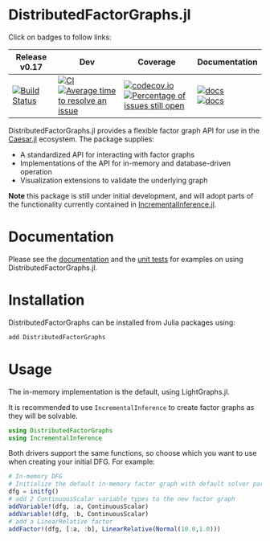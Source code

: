 # DistributedFactorGraphs.jl

Click on badges to follow links:

| Release v0.17 | Dev | Coverage | Documentation |
|---------------|-----|----------|---------------|
| [![Build Status][dfg-ci-stb-img]][dfg-ci-stb-url] | [![CI][dfg-ci-dev-img]][dfg-ci-dev-url] <br> [![Average time to resolve an issue](https://isitmaintained.com/badge/resolution/JuliaRobotics/DistributedFactorGraphs.jl.svg)](https://github.com/JuliaRobotics/DistributedFactorGraphs.jl/issues) | [![codecov.io][dfg-cov-img]][dfg-cov-url] <br> [![Percentage of issues still open](https://isitmaintained.com/badge/open/JuliaRobotics/DistributedFactorGraphs.jl.svg)](https://github.com/JuliaRobotics/DistributedFactorGraphs.jl/issues) | [![docs](https://img.shields.io/badge/DFGDocs-latest-blue.svg)](http://juliarobotics.github.io/DistributedFactorGraphs.jl/latest/) <br> [![docs](https://img.shields.io/badge/CaesarDocs-latest-blue.svg)](http://juliarobotics.github.io/Caesar.jl/latest/)


[dfg-ci-dev-img]: https://github.com/JuliaRobotics/DistributedFactorGraphs.jl/actions/workflows/ci.yml/badge.svg
[dfg-ci-dev-url]: https://github.com/JuliaRobotics/DistributedFactorGraphs.jl/actions/workflows/ci.yml
[dfg-ci-stb-img]: https://github.com/JuliaRobotics/DistributedFactorGraphs.jl/actions/workflows/ci.yml/badge.svg?branch=release%2Fv0.17
[dfg-ci-stb-url]: https://github.com/JuliaRobotics/DistributedFactorGraphs.jl/actions/workflows/ci.yml
[dfg-cov-img]: https://codecov.io/github/JuliaRobotics/DistributedFactorGraphs.jl/coverage.svg?branch=master
[dfg-cov-url]: https://codecov.io/github/JuliaRobotics/DistributedFactorGraphs.jl?branch=master
[dfg-build-img]: https://github.com/JuliaRobotics/DistributedFactorGraphs.jl/actions/workflows/ci.yml/badge.svg
[dfg-build-url]: https://github.com/JuliaRobotics/DistributedFactorGraphs.jl/actions/workflows/ci.yml

DistributedFactorGraphs.jl provides a flexible factor graph API for use in the [Caesar.jl](https://github.com/JuliaRobotics/Caesar.jl) ecosystem. The package supplies:
* A standardized API for interacting with factor graphs
* Implementations of the API for in-memory and database-driven operation
* Visualization extensions to validate the underlying graph

**Note** this package is still under initial development, and will adopt parts of the functionality currently contained in [IncrementalInference.jl](http://www.github.com/JuliaRobotics/IncrementalInference.jl).

# Documentation
Please see the [documentation](http://juliarobotics.github.io/DistributedFactorGraphs.jl/latest/) and the [unit tests](https://github.com/JuliaRobotics/DistributedFactorGraphs.jl/tree/master/test) for examples on using DistributedFactorGraphs.jl.

# Installation
DistributedFactorGraphs can be installed from Julia packages using:
```julia
add DistributedFactorGraphs
```

# Usage

The in-memory implementation is the default, using LightGraphs.jl.

It is recommended to use `IncrementalInference` to create factor graphs as they will be solvable. 
```julia
using DistributedFactorGraphs
using IncrementalInference
```

Both drivers support the same functions, so choose which you want to use when creating your initial DFG. For example:

```julia
# In-memory DFG
# Initialize the default in-memory factor graph with default solver parameters.
dfg = initfg()
# add 2 ContinuousScalar variable types to the new factor graph
addVariable!(dfg, :a, ContinuousScalar)
addVariable!(dfg, :b, ContinuousScalar)
# add a LinearRelative factor
addFactor!(dfg, [:a, :b], LinearRelative(Normal(10.0,1.0)))
```

